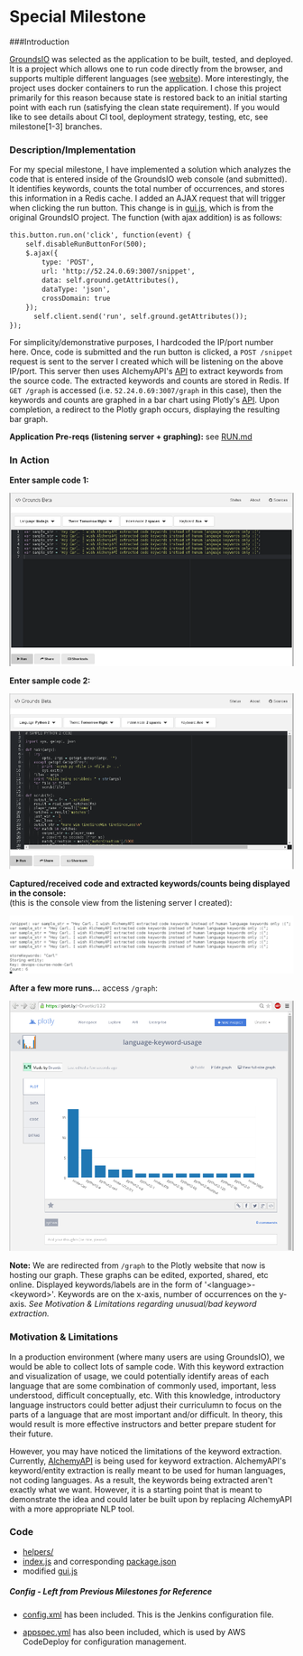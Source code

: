 # Special Milestone

###Introduction

[GroundsIO](https://github.com/grounds/grounds.io) was selected as the application to
be built, tested, and deployed.  It is a project which allows one to run code directly from the browser, and supports
multiple different languages (see [website](http://beta.42grounds.io/)).  More interestingly, the project
uses docker containers to run the application.  I chose this project primarily for this reason because
state is restored back to an initial starting point with each run (satisfying the clean state
requirement). If you would like to see details about CI tool, deployment strategy, testing, etc, see milestone[1-3]
branches.

### Description/Implementation

For my special milestone, I have implemented a solution which analyzes the code that is entered inside
of the GroundsIO web console (and submitted).  It identifies keywords, counts the total number of occurrences,
and stores this information in a Redis cache.  I added an AJAX request that will trigger when clicking the run button. This change is in [gui.js](gui.js), which is from the original GroundsIO project. The function (with ajax addition) is as follows:

    this.button.run.on('click', function(event) {
        self.disableRunButtonFor(500);
        $.ajax({
            type: 'POST',
            url: 'http://52.24.0.69:3007/snippet',
            data: self.ground.getAttributes(),
            dataType: 'json',
            crossDomain: true
        });
          self.client.send('run', self.ground.getAttributes());
    });

For simplicity/demonstrative purposes, I hardcoded the IP/port number here.  Once, code is submitted and the run button is clicked, a `POST /snippet` request is sent to the server I created which will be listening on the above IP/port.  This server then uses AlchemyAPI's [API](http://www.alchemyapi.com/) to extract keywords from the source code.  The extracted keywords and counts are stored in Redis.  If `GET /graph` is accessed (i.e. `52.24.0.69:3007/graph` in this case), then the keywords and counts are graphed in a bar chart using Plotly's [API](https://plot.ly/python/bar-charts/).  Upon completion, a redirect to the Plotly graph occurs, displaying the resulting bar graph.


**Application Pre-reqs (listening server + graphing):** see [RUN.md](RUN.md)


### In Action

**Enter sample code 1:**

![](images/sample_code_0.png)

**Enter sample code 2:**

![](images/sample_code_1.png)


**Captured/received code and extracted keywords/counts being displayed in the console:**   
(this is the console view from the listening server I created):

![](images/console_out.png)


**After a few more runs...** access `/graph`:

![](images/graph.png)

**Note:** We are redirected from `/graph` to the Plotly website that now is hosting our graph.  These graphs can be edited, exported, shared, etc online.  Displayed keywords/labels are in the form of '\<language\>-\<keyword\>'. Keywords are on the x-axis, number of occurrences on the y-axis. *See Motivation & Limitations regarding unusual/bad keyword extraction.*

### Motivation & Limitations

In a production environment (where many users are using GroundsIO), we would be able to collect lots of
sample code.  With this keyword extraction and visualization of usage, we could potentially identify areas of
each language that are some combination of commonly used, important, less understood, difficult
conceptually, etc.  With this knowledge, introductory language instructors could better adjust their
curriculumn to focus on the parts of a language that are most important and/or difficult. In theory,
this would result is more effective instructors and better prepare student for their future.

However, you may have noticed the limitations of the keyword extraction.  Currently, [AlchemyAPI](http://www.alchemyapi.com/)
is being used for keyword extraction.  AlchemyAPI's keyword/entity extraction is
really meant to be used for human languages, not coding languages. As a result, the keywords being
extracted aren't exactly what we want.  However, it is a starting point that is meant to demonstrate
the idea and could later be built upon by replacing AlchemyAPI with a more appropriate NLP tool.


### Code 

- [helpers/](helpers/)
- [index.js](index.js) and corresponding [package.json](package.json)
- modified [gui.js](gui.js)

##### Config - Left from Previous Milestones for Reference

  - [config.xml](config.xml) has been included. This is the Jenkins configuration file.

  - [appspec.yml](appspec.yml) has also been included, which is used by AWS CodeDeploy for configuration management.
